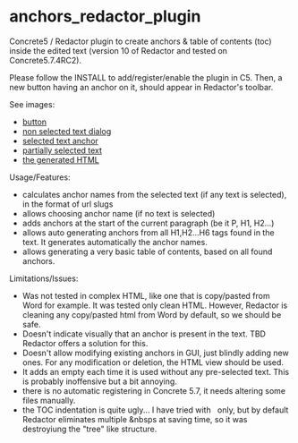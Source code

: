 # anchors_redactor_plugin
Concrete5 / Redactor plugin to create anchors & table of contents (toc) inside the edited text 
(version 10 of Redactor and tested on Concrete5.7.4RC2).

Please follow the INSTALL to add/register/enable the plugin in C5. Then, a new button having an anchor on it, should appear in Redactor's toolbar.

See images:
- [button](https://cloud.githubusercontent.com/assets/12219785/7445154/a29f9ab4-f1af-11e4-9d22-d1897c83c128.jpg)
- [non selected text dialog](https://cloud.githubusercontent.com/assets/12219785/7445155/a6db1a7c-f1af-11e4-9396-08a61fc19fc2.jpg)
- [selected text anchor](https://cloud.githubusercontent.com/assets/12219785/7445156/aabe6dba-f1af-11e4-8b63-a05143773e93.jpg)
- [partially selected text](https://cloud.githubusercontent.com/assets/12219785/7445158/ae8f23da-f1af-11e4-99ac-db86de1bf2c2.jpg)
- [the generated HTML](https://cloud.githubusercontent.com/assets/12219785/7445159/b4bf4d48-f1af-11e4-9d1c-5ff7d3ade647.jpg)


Usage/Features:
- calculates anchor names from the selected text (if any text is selected), in the format of url slugs
- allows choosing anchor name (if no text is selected)
- adds anchors at the start of the current paragraph (be it P, H1, H2...)
- allows auto generating anchors from all H1,H2...H6 tags found in the text. It generates automatically the anchor names.
- allows generating a very basic table of contents, based on all found anchors.

Limitations/Issues:
- Was not tested in complex HTML, like one that is copy/pasted from Word for example. It was tested only clean HTML. However, Redactor is cleaning any copy/pasted html from Word by default, so we should be safe.
- Doesn't indicate visually that an anchor is present in the text. TBD Redactor offers a solution for this.
- Doesn't allow modifying existing anchors in GUI, just blindly adding new ones. For any modification or deletion, the HTML view should be used.
- It adds an empty <span></span> each time it is used without any pre-selected text. This is probably inoffensive but a bit annoying.
- there is no automatic registering in Concrete 5.7, it needs altering some files manually.
- the TOC indentation is quite ugly... I have tried with &nbsp; only, but by default Redactor eliminates multiple &nbsps at saving time, so it was destroyiung the "tree" like structure.
